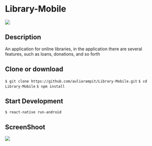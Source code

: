 # Library-Mobile
<img src= 'https://www.futuremind.com/m/cache/c8/15/c8150d863e584ed42ccfbdc3f3f1aa3a.jpg'/>

## Description
An application for online libraries, in the application there are several features, such as loans, donations, and so forth

## Clone or download
`$ git clone https://github.com/auliarampit/Library-Mobile.git`
`$ cd Library-Mobile`
`$ npm install`

## Start Development
`$ react-native run-android`

## ScreenShoot
<img src='https://github.com/auliarampit/Library-Mobile/new/master/src/Assets/login.png' />
